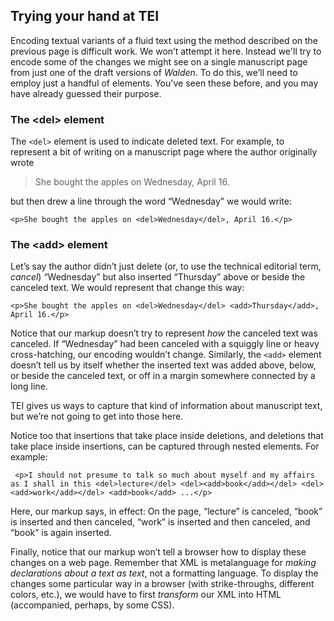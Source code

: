 ## Trying your hand at TEI

Encoding textual variants of a fluid text using the method described on the previous page is difficult work. We won’t attempt it here. Instead we'll try to encode some of the changes we might see on a single manuscript page from just one of the draft versions of *Walden*. To do this, we’ll need to employ just a handful of elements. You've seen these before, and you may have already guessed their purpose.

### The \<del\> element

The `<del>` element is used to indicate deleted text. For example, to represent a bit of writing on a manuscript page where the author originally wrote

> She bought the apples on Wednesday, April 16.

but then drew a line through the word “Wednesday” we would write:

    <p>She bought the apples on <del>Wednesday</del>, April 16.</p>

### The \<add\> element

Let’s say the author didn’t just delete (or, to use the technical editorial term, *cancel*) “Wednesday” but also inserted “Thursday” above or beside the canceled text. We would represent that change this way:

    <p>She bought the apples on <del>Wednesday</del> <add>Thursday</add>, April 16.</p>

Notice that our markup doesn’t try to represent *how* the canceled text was canceled. If “Wednesday” had been canceled with a squiggly line or heavy cross-hatching, our encoding wouldn’t change. Similarly, the `<add>` element doesn’t tell us by itself whether the inserted text was added above, below, or beside the canceled text, or off in a margin somewhere connected by a long line.

TEI gives us ways to capture that kind of information about manuscript text, but we’re not going to get into those here.

Notice too that insertions that take place inside deletions, and deletions that take place inside insertions, can be captured through nested elements. For example:

``` 
 <p>I should not presume to talk so much about myself and my affairs as I shall in this <del>lecture</del> <del><add>book</add></del> <del><add>work</add></del> <add>book</add> ...</p>
```

Here, our markup says, in effect: On the page, “lecture” is canceled, “book” is inserted and then canceled, “work” is inserted and then canceled, and “book” is again inserted.

Finally, notice that our markup won’t tell a browser how to display these changes on a web page. Remember that XML is metalanguage for *making declarations about a text as text*, not a formatting language. To display the changes some particular way in a browser (with strike-throughs, different colors, etc.), we would have to first *transform* our XML into HTML (accompanied, perhaps, by some CSS).
